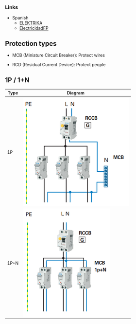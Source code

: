 

### Links
* Spanish
   * [ELÉKTRIKA](https://www.youtube.com/@elektrikahectorfernandezol5341)
   * [ElectricidadFP](https://www.youtube.com/@ElectricidadFP)
   
 ## Protection types
 * MCB (Miniature Circuit Breaker): Protect wires
 
 * RCD (Residual Current Device): Protect people
 
 ## 1P / 1+N
 
|  Type   | Diagram                       |
| ------- | ------------------------------- |
| 1P      | ![alt text](/Pictures/36.png)   |
| 1P+N    | ![alt text](/Pictures/35.png)   |